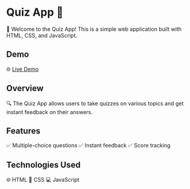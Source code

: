 # Quiz App 🚀

🚀 Welcome to the Quiz App! This is a simple web application built with HTML, CSS, and JavaScript.
## Demo

🌐 [Live Demo](#) <!-- Add the link to your live demo here -->
## Overview

🔍 The Quiz App allows users to take quizzes on various topics and get instant feedback on their answers.

## Features

✅ Multiple-choice questions
✅ Instant feedback
✅ Score tracking

## Technologies Used

🌐 HTML
🎨 CSS
💻 JavaScript







